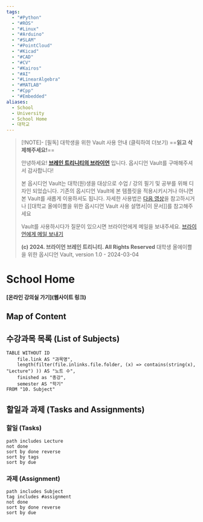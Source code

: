 ```yaml
---
tags:
  - "#Python"
  - "#ROS"
  - "#Linux"
  - "#Arduino"
  - "#SLAM"
  - "#PointCloud"
  - "#Kicad"
  - "#CAD"
  - "#CV"
  - "#Kairos"
  - "#AI"
  - "#LinearAlgebra"
  - "#MATLAB"
  - "#Cpp"
  - "#Embedded"
aliases:
  - School
  - University
  - School Home
  - 대학교
---
```


> [!NOTE]- [필독] 대학생을 위한 Vault 사용 안내 (클릭하여 더보기) 
> ==**읽고 삭제해주세요!**==
> 
> 안녕하세요! **[브레인 트리니티의 브라이언](https://www.youtube.com/@brain.trinity)** 입니다.
> 옵시디언 Vault를 구매해주셔서 감사합니다!
> 
> 본 옵시디언 Vault는 대학(원)생을 대상으로 수업 / 강의 필기 및 공부를 위해 디자인 되었습니다.
> 기존의 옵시디언 Vault에 본 템플릿을 적용시키시거나 아니면 본 Vault를 새롭게 이용하셔도 됩니다. 
> 자세한 사용법은 [다음 영상](https://youtu.be/NrwTzzSNPK8)을 참고하시거나 [[대학교 올에이쁠을 위한 옵시디언 Vault 사용 설명서|이 문서]]를 참고해주세요
>
> Vault를 사용하시다가 질문이 있으시면 브라이언에게 메일을 보내주세요.
> [브라이언에게 메일 보내기](mailto:wassup_noonssup@outlook.com) 
> 
> **(c) 2024. 브라이언 브레인 트리니티. All Rights Reserved**
> 대학생 올에이쁠을 위한 옵시디언 Vault, version 1.0 - 2024-03-04

# School Home
#### [온라인 강의실 가기](웹사이트 링크)

## Map of Content


## 수강과목 목록 (List of Subjects)
```dataview
TABLE WITHOUT ID
	file.link AS "과목명",
	length(filter(file.inlinks.file.folder, (x) => contains(string(x), "Lecture") )) AS "노트 수",
	finished as "종강",
	semester AS "학기"
FROM "10. Subject"
```

## 할일과 과제 (Tasks and Assignments)
### 할일 (Tasks)
```tasks
path includes Lecture
not done
sort by done reverse
sort by tags
sort by due
```


### 과제 (Assignment)
```tasks
path includes Subject
tag includes #assignment
not done
sort by done reverse
sort by due
```
